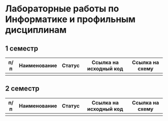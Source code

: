 # Лабораторные работы по Информатике и профильным дисциплинам
## 1 семестр
| п/п | Наименование | Статус | Ссылка на исходный код | Ссылка на схему |
| --- | --- | --- | --- | --- |
|     |     |     |     |     |
## 2 семестр
| п/п | Наименование | Статус | Ссылка на исходный код | Ссылка на схему |
| --- | --- | --- | --- | --- |
|     |     |     |     |     |    